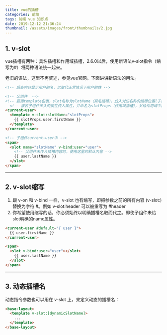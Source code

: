 ```yaml
---
title: vue的插槽
categories: 前端
tags: 前端 vue 知识点
date: 2019-12-12 21:36:24
thumbnail: /assets/images/front/thumbnails/2.jpg
---
```



## 1. v-slot
vue插槽有两种：具名插槽和作用域插槽，2.6.0以后，使用新语法v-slot指令（缩写为#）将两种语法统一起来。

老旧的语法，这里不再赘述，参见vue官网。下面讲讲新语法的用法。

<!-- more --> 

```html
<!-- 后备内容显示用户的名，以取代正常情况下用户的姓 -->

<!-- 父组件  -->
<!-- 要用template包裹，slot名称为slotName（具名插槽），放入对应名称的插槽位置(子组件未给name属性，父组件写default）； -->
  <!-- 接收子组件传入的属性传入属性，并命名为slotProps（作用域插槽），父级作用域中就可以使用子组件中传入的属性。（这里父级接收时可以使用解构语法） -->
<current-user>
  <template v-slot:slotName="slotProps">
    {{ slotProps.user.firstName }}
  </template>
</current-user>
```

```html
<!-- 子组件current-user中 -->
<span>
  <slot name="slotName" v-bind:user="user">
    <!-- 父组件未传入插槽内容时，使用这里的默认内容 -->
    {{ user.lastName }}
  </slot>
</span>
```

***

## 2. v-slot缩写
1. 跟 v-on 和 v-bind 一样，v-slot 也有缩写，即把参数之前的所有内容 (v-slot:) 替换为字符 #。例如 v-slot:header 可以被重写为 #header
2. 你希望使用缩写的话，你必须始终以明确插槽名取而代之。即使子组件未给slot明确的name属性。
```html
<current-user #default="{ user }">
  {{ user.firstName }}
</current-user>
```

```html
<span>
  <slot v-bind:user="user"></slot>
    {{ user.lastName }}
  </slot>
</span>
```

***

## 3. 动态插槽名
动态指令参数也可以用在 v-slot 上，来定义动态的插槽名：
```html
<base-layout>
  <template v-slot:[dynamicSlotName]>
    ...
  </template>
</base-layout>
```
